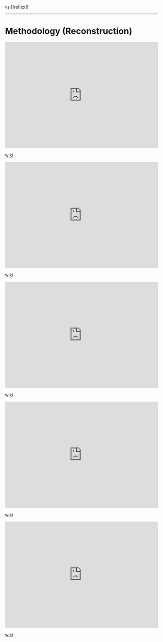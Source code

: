 vs [[reflex]]
***
# Methodology (Reconstruction)

<iframe width="100%" height="350" frameborder="0" allow="accelerometer; autoplay; clipboard-write; encrypted-media; gyroscope; picture-in-picture" allowfullscreen src="https://en.wikipedia.org/wiki/Proto-Indo-European-society#Scientific-approaches"></iframe>

[wiki](https://en.wikipedia.org/wiki/Proto-Indo-European-society#Scientific-approaches)


<iframe width="100%" height="350" frameborder="0" allow="accelerometer; autoplay; clipboard-write; encrypted-media; gyroscope; picture-in-picture" allowfullscreen src="https://en.wikipedia.org/wiki/Proto-Indo-European-mythology#Methods-of-reconstruction"></iframe>

[wiki](https://en.wikipedia.org/wiki/Proto-Indo-European-mythology#Methods-of-reconstruction)



<iframe width="100%" height="350" frameborder="0" allow="accelerometer; autoplay; clipboard-write; encrypted-media; gyroscope; picture-in-picture" allowfullscreen src="https://en.wikipedia.org/wiki/Interpretatio-graeca"></iframe>

[wiki](https://en.wikipedia.org/wiki/Interpretatio-graeca)


<iframe width="100%" height="350" frameborder="0" allow="accelerometer; autoplay; clipboard-write; encrypted-media; gyroscope; picture-in-picture" allowfullscreen src="https://en.wikipedia.org/wiki/Indo-European-studies"></iframe>

[wiki](https://en.wikipedia.org/wiki/Indo-European-studies)


<iframe width="100%" height="350" frameborder="0" allow="accelerometer; autoplay; clipboard-write; encrypted-media; gyroscope; picture-in-picture" allowfullscreen src="https://en.wikipedia.org/wiki/Interpretatio-germanica"></iframe>

[wiki](https://en.wikipedia.org/wiki/Interpretatio-germanica)